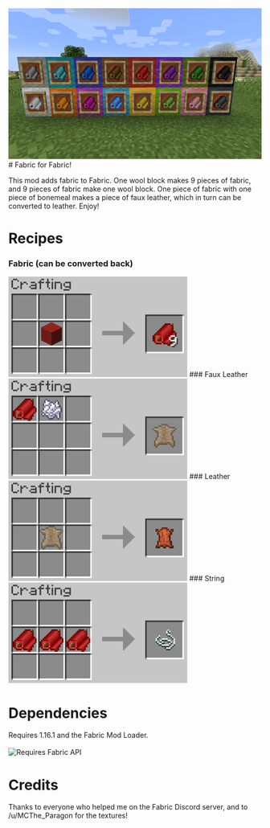 <img src="2020-07-31_11.28.22.png" height="300">
# Fabric for Fabric!

This mod adds fabric to Fabric. One wool block makes 9 pieces of fabric, and 9 pieces of fabric make one wool block.
One piece of fabric with one piece of bonemeal makes a piece of faux leather, which in turn can be converted to leather. Enjoy!

# Recipes 
### Fabric (can be converted back)
<img src="2020-07-31_11.28.58-CROPPED.png" height="200">
### Faux Leather
<img src="2020-07-31_11.29.22-CROPPED.png" height="200">
### Leather
<img src="2020-07-31_11.29.26-CROPPED.png" height="200">
### String
<img src="2020-07-31_11.29.30-CROPPED.png" height="200">

# Dependencies
Requires 1.16.1 and the Fabric Mod Loader. <br> <br> <img src="https://i.imgur.com/bTus4wH.png" alt="Requires Fabric API" height="50">

# Credits
Thanks to everyone who helped me on the Fabric Discord server, and to /u/MCThe_Paragon for the textures!
